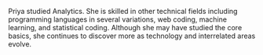 Priya studied Analytics. She is skilled in other technical fields including programming languages in several variations, web coding, machine learning, and statistical coding. Although she may have studied the core basics, she continues to discover more as technology and interrelated areas evolve.
